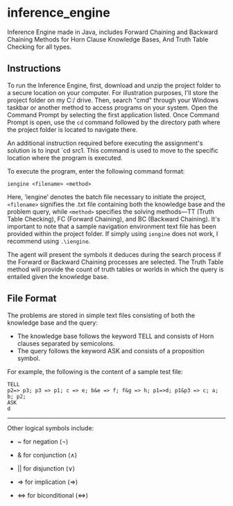 # inference_engine
Inference Engine made in Java, includes Forward Chaining and Backward Chaining Methods for Horn Clause Knowledge Bases, And Truth Table Checking for all types.

## Instructions

To run the Inference Engine, first, download and unzip the project folder to a secure location on your computer. For illustration purposes, I'll store the project folder on my C:/ drive. Then, search "cmd" through your Windows taskbar or another method to access programs on your system. Open the Command Prompt by selecting the first application listed. Once Command Prompt is open, use the `cd` command followed by the directory path where the project folder is located to navigate there. 

An additional instruction required before executing the assignment's solution is to input `cd src1. This command is used to move to the specific location where the program is executed. 

To execute the program, enter the following command format: 

`iengine <filename> <method>`

Here, ‘iengine’ denotes the batch file necessary to initiate the project, `<filename>` signifies the .txt file containing both the knowledge base and the problem query, while `<method>` specifies the solving methods—TT (Truth Table Checking), FC (Forward Chaining), and BC (Backward Chaining). It's important to note that a sample navigation environment text file has been provided within the project folder. If simply using `iengine` does not work, I recommend using `.\iengine`.

The agent will present the symbols it deduces during the search process if the Forward or Backward Chaining processes are selected. The Truth Table method will provide the count of truth tables or worlds in which the query is entailed given the knowledge base.

## File Format

The problems are stored in simple text files consisting of both the knowledge base and the query:
- The knowledge base follows the keyword TELL and consists of Horn clauses separated by semicolons.
- The query follows the keyword ASK and consists of a proposition symbol.

For example, the following is the content of a sample test file:

```
TELL
p2=> p3; p3 => p1; c => e; b&e => f; f&g => h; p1=>d; p1&p3 => c; a; b; p2;
ASK
d
```

---

Other logical symbols include:

- ~ for negation (¬)

- & for conjunction (∧)

- || for disjunction (∨)

- => for implication (⇒)

- <=> for biconditional (⇔)
